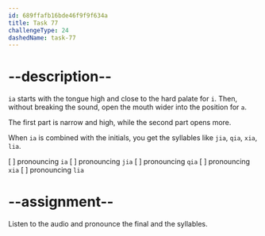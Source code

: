 ```yaml
---
id: 689ffafb16bde46f9f9f634a
title: Task 77
challengeType: 24
dashedName: task-77
---
```


<!--SPEAKING-->

<!-- (Audio) A: ia, jia, qia, xia, lia -->

# --description--

`ia` starts with the tongue high and close to the hard palate for `i`. Then, without breaking the sound, open the mouth wider into the position for `a`.

The first part is narrow and high, while the second part opens more.

When `ia` is combined with the initials, you get the syllables like `jia`, `qia`, `xia`, `lia`.

[ ] pronouncing `ia`
[ ] pronouncing `jia`
[ ] pronouncing `qia`
[ ] pronouncing `xia`
[ ] pronouncing `lia`

# --assignment--

Listen to the audio and pronounce the final and the syllables.
